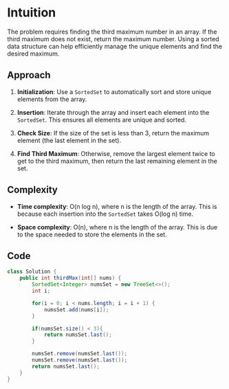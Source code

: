 # Intuition

The problem requires finding the third maximum number in an array. If the third maximum does not exist, return the maximum number. Using a sorted data structure can help efficiently manage the unique elements and find the desired maximum.

## Approach

1. **Initialization**: Use a `SortedSet` to automatically sort and store unique elements from the array.

2. **Insertion**: Iterate through the array and insert each element into the `SortedSet`. This ensures all elements are unique and sorted.

3. **Check Size**: If the size of the set is less than 3, return the maximum element (the last element in the set).

4. **Find Third Maximum**: Otherwise, remove the largest element twice to get to the third maximum, then return the last remaining element in the set.

## Complexity

- **Time complexity**: O(n log n), where n is the length of the array. This is because each insertion into the `SortedSet` takes O(log n) time.

- **Space complexity**: O(n), where n is the length of the array. This is due to the space needed to store the elements in the set.

## Code

```Java
class Solution {
    public int thirdMax(int[] nums) {
        SortedSet<Integer> numsSet = new TreeSet<>();
        int i;

        for(i = 0; i < nums.length; i = i + 1) {
            numsSet.add(nums[i]);
        }

        if(numsSet.size() < 3){
            return numsSet.last();
        }

        numsSet.remove(numsSet.last());
        numsSet.remove(numsSet.last());
        return numsSet.last();
    }
}
```
